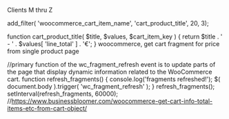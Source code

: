 Clients M thru Z

add_filter( 'woocommerce_cart_item_name', 'cart_product_title', 20, 3);

function cart_product_title( $title, $values, $cart_item_key ) {
    return $title . ' - ' . $values[ 'line_total' ] . '€';
}
woocommerce, get cart fragment for price from single product page

//primary function of the wc_fragment_refresh event is to update parts of the page that display dynamic information related to the WooCommerce cart.
function refresh_fragments() {
    console.log('fragments refreshed!');
    $( document.body ).trigger( 'wc_fragment_refresh' );
}
refresh_fragments();
setInterval(refresh_fragments, 60000);
//https://www.businessbloomer.com/woocommerce-get-cart-info-total-items-etc-from-cart-object/
